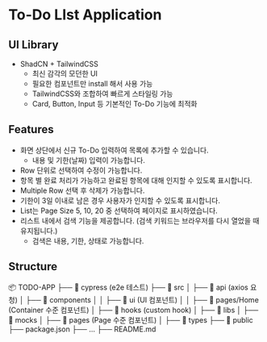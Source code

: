 # To-Do LIst Application

## UI Library
- ShadCN + TailwindCSS
    - 최신 감각의 모던한 UI
    - 필요한 컴포넌트만 install 해서 사용 가능
    - TailwindCSS와 조합하여 빠르게 스타일링 가능
    - Card, Button, Input 등 기본적인 To-Do 기능에 최적화

## Features
- 화면 상단에서 신규 To-Do 입력하여 목록에 추가할 수 있습니다.
    - 내용 및 기한(날짜) 입력이 가능합니다.
- Row 단위로 선택하여 수정이 가능합니다.
- 항목 별 완료 처리가 가능하고 완료된 항목에 대해 인지할 수 있도록 표시합니다.
- Multiple Row 선택 후 삭제가 가능합니다.
- 기한이 3일 이내로 남은 경우 사용자가 인지할 수 있도록 표시합니다.
- List는 Page Size 5, 10, 20 중 선택하여 페이지로 표시하였습니다. 
- 리스트 내에서 검색 기능을 제공합니다. (검색 키워드는 브라우저를 다시 열었을 때 유지됩니다.)
    - 검색은 내용, 기한, 상태로 가능합니다. 

## Structure
📦 TODO-APP
├── 📂 cypress (e2e 테스트)
├── 📂 src
│   ├── 📂 api (axios 요청)
│   ├── 📂 components
│   │   ├── 📂 ui (UI 컴포넌트)
│   │   ├── 📂 pages/Home (Container 수준 컴포넌트)
│   ├── 📂 hooks (custom hook)
│   ├── 📂 libs 
│   ├── 📂 mocks
│   ├── 📂 pages (Page 수준 컴포넌트)
│   ├── 📂 types 
├── 📂 public
├── package.json
├── ...
├── README.md



